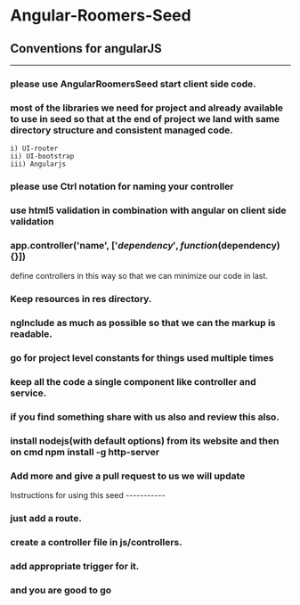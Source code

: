 # Angular-Roomers-Seed
## Conventions for angularJS
--------------------------------------
### please use AngularRoomersSeed start client side code.
### most of the libraries we need for project and already available to use in seed so that at the end of project we land with same directory structure and consistent managed code.
	i) UI-router
	ii) UI-bootstrap
	iii) Angularjs
### please use <ControllerName>Ctrl notation for naming your controller
### use html5 validation in combination with angular on client side validation
### app.controller('name', ['$dependency', function($dependency){}])
define controllers in this way so that we can minimize our code in last.
### Keep resources in res directory.
### ngInclude as much as possible so that we can the markup is readable.
### go for project level constants for things used multiple times
### keep all the code a single component like controller and service.
### if you find something share with us also and review this also.
### install nodejs(with default options) from its website and then on cmd npm install -g http-server
### Add more and give a pull request to us we will update


Instructions for using this seed -----------
### just add a route.
### create a controller file in js/controllers.
### add appropriate trigger for it.
### and you are good to go
